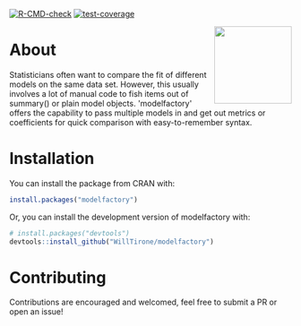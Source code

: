 
  <!-- badges: start -->
  [![R-CMD-check](https://github.com/WillTirone/modelfactory/actions/workflows/R-CMD-check.yaml/badge.svg)](https://github.com/WillTirone/modelfactory/actions/workflows/R-CMD-check.yaml)
  [![test-coverage](https://github.com/WillTirone/modelfactory/actions/workflows/test-coverage.yaml/badge.svg)](https://github.com/WillTirone/modelfactory/actions/workflows/test-coverage.yaml)
  <!-- badges: end -->
  
<img src="man/figures/logo.png" align="right" height="138" />

# About 

Statisticians often want to compare the fit of different models on the same data set. However, this usually involves a lot of manual code to fish items out of summary() or plain model objects. 'modelfactory' offers the capability to pass multiple models in and get out metrics or coefficients for quick comparison with easy-to-remember syntax.

# Installation

You can install the package from CRAN with: 

``` r
install.packages("modelfactory")
```

Or, you can install the development version of modelfactory with: 

``` r
# install.packages("devtools")
devtools::install_github("WillTirone/modelfactory")
```

# Contributing 

Contributions are encouraged and welcomed, feel free to submit a PR or open an issue!
